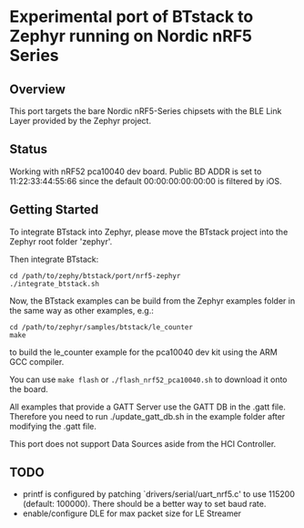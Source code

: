 # Experimental port of BTstack to Zephyr running on Nordic nRF5 Series

## Overview

This port targets the bare Nordic nRF5-Series chipsets with the BLE Link Layer provided by the Zephyr project.

## Status

Working with nRF52 pca10040 dev board. Public BD ADDR is set to 11:22:33:44:55:66 since the default 00:00:00:00:00:00 is filtered by iOS.

## Getting Started

To integrate BTstack into Zephyr, please move the BTstack project into the Zephyr root folder 'zephyr'.

Then integrate BTstack:

	cd /path/to/zephy/btstack/port/nrf5-zephyr
	./integrate_btstack.sh

Now, the BTstack examples can be build from the Zephyr examples folder in the same way as other examples, e.g.:

	cd /path/to/zephyr/samples/btstack/le_counter
	make

to build the le_counter example for the pca10040 dev kit using the ARM GCC compiler.

You can use `make flash` or `./flash_nrf52_pca10040.sh` to download it onto the board.

All examples that provide a GATT Server use the GATT DB in the .gatt file. Therefore you need to run ./update_gatt_db.sh in the example folder after modifying the .gatt file.

This port does not support Data Sources aside from the HCI Controller.

## TODO
- printf is configured by patching `drivers/serial/uart_nrf5.c' to use 115200 (default: 100000). There should be a better way to set baud rate.
- enable/configure DLE for max packet size for LE Streamer

